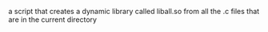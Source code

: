 a script that creates a dynamic library called liball.so from all the .c files that are in the current directory
